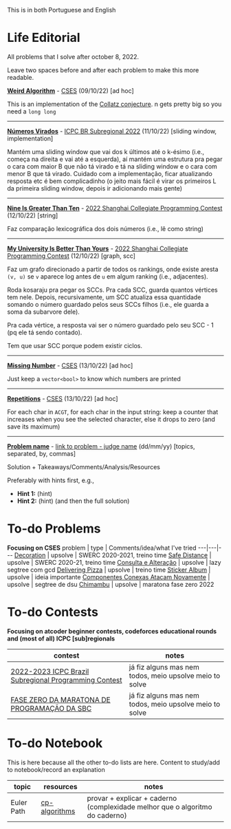 This is in both Portuguese and English

# Life Editorial
All problems that I solve after october 8, 2022.

Leave two spaces before and after each problem to make this more readable.


**[Weird Algorithm](cses/weird_algorithm.cpp)** - [CSES](https://cses.fi/problemset/task/1068/) (09/10/22) [ad hoc]

This is an implementation of the [Collatz conjecture](https://en.wikipedia.org/wiki/Collatz_conjecture).
n gets pretty big so you need a `long long`

---

**[Números Virados](icpc/subbr2022/n.cpp)** - [ICPC BR Subregional 2022](https://codeforces.com/gym/103960) (11/10/22) [sliding window, implementation]

Mantém uma sliding window que vai dos k últimos até o k-ésimo (i.e., começa na direita e vai até a esquerda), aí mantém uma estrutura pra pegar o cara com maior B que não tá virado e tá na sliding window e o cara com menor B que tá virado. Cuidado com a implementação, ficar atualizando resposta etc é bem complicadinho (o jeito mais fácil é virar os primeiros L da primeira sliding window, depois ir adicionando mais gente)

---

**[Nine Is Greater Than Ten](gymcf/shanghaicpc2022/n.cpp)** - [2022 Shanghai Collegiate Programming Contest](https://codeforces.com/gym/103931) (12/10/22) [string]

Faz comparação lexicográfica dos dois números (i.e., lê como string)

---

**[My University Is Better Than Yours](gymcf/shanghaicpc2022/m.cpp)** - [2022 Shanghai Collegiate Programming Contest](https://codeforces.com/gym/103931) (12/10/22) [graph, scc]

Faz um grafo direcionado a partir de todos os rankings, onde existe aresta `(v, u)` se `v` aparece log antes de `u` em algum ranking (i.e., adjacentes).

Roda kosaraju pra pegar os SCCs. Pra cada SCC, guarda quantos vértices tem nele. Depois, recursivamente, um SCC atualiza essa quantidade somando o número guardado pelos seus SCCs filhos (i.e., ele guarda a soma da subarvore dele).

Pra cada vértice, a resposta vai ser o número guardado pelo seu SCC - 1 (pq ele tá sendo contado).

Tem que usar SCC porque podem existir ciclos.

---

**[Missing Number](cses/missing_number.cpp)** - [CSES](https://cses.fi/problemset/task/1083/) (13/10/22) [ad hoc]

Just keep a `vector<bool>` to know which numbers are printed

---

**[Repetitions](cses/repetitions.cpp)** - [CSES](https://cses.fi/problemset/task/1069/) (13/10/22) [ad hoc]

For each char in `ACGT`, for each char in the input string: keep a counter that increases when you see the selected character, else it drops to zero (and save its maximum)

---

**[Problem name](readme.md)** - [link to problem - judge name](readme.md) (dd/mm/yy) [topics, separated, by, commas]

Solution + Takeaways/Comments/Analysis/Resources

Preferably with hints first, e.g.,
- **Hint 1:** (hint)
- **Hint 2:** (hint)
(and then the full solution)


# To-do Problems
**Focusing on CSES**
problem | type | Comments/idea/what I've tried
---|---|---
[Decoration](https://codeforces.com/gym/103081/problem/G) | upsolve | SWERC 2020-2021, treino time
[Safe Distance](https://codeforces.com/gym/103081/problem/C) | upsolve | SWERC 2020-21, treino time
[Consulta e Alteração](https://www.beecrowd.com.br/judge/pt/problems/view/3306?) | upsolve | lazy segtree com gcd
[Delivering Pizza](https://codeforces.com/gym/103274/problem/D) | upsolve | treino time
[Sticker Album](https://codeforces.com/gym/102861/problem/A) | upsolve | ideia importante
[Componentes Conexas Atacam Novamente](https://codeforces.com/gym/102020/problem/C) | upsolve | segtree de dsu
[Chimambu](https://www.beecrowd.com.br/judge/pt/challenges/view/685/3) | upsolve | maratona fase zero 2022

# To-do Contests
**Focusing on atcoder beginner contests, codeforces educational rounds and (most of all) ICPC [sub]regionals**

contest | notes
---|---
[2022-2023 ICPC Brazil Subregional Programming Contest](https://codeforces.com/gym/103960) | já fiz alguns mas nem todos, meio upsolve meio to solve
[FASE ZERO DA MARATONA DE PROGRAMAÇÃO DA SBC](https://www.beecrowd.com.br/judge/pt/contests/view/685) | já fiz alguns mas nem todos, meio upsolve meio to solve

# To-do Notebook
This is here because all the other to-do lists are here. Content to study/add to notebook/record an explanation

topic | resources | notes
---|---|--
Euler Path | [cp-algorithms](https://cp-algorithms.com/graph/euler_path.html) | provar + explicar + caderno (complexidade melhor que o algoritmo do caderno)
